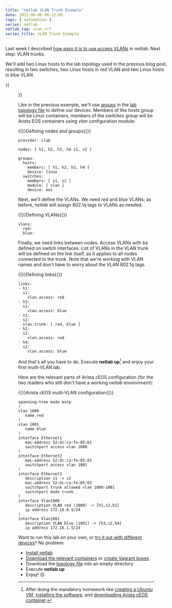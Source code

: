 ```yaml
---
title: "netlab VLAN Trunk Example"
date: 2022-06-06 06:12:00
tags: [ automation ]
series: netlab
netlab_tag: vlan_vrf
series_title: VLAN Trunk Example
---
```

Last week I described [how easy it is to use access VLANs](https://blog.ipspace.net/2022/05/netsim-vlan-simple.html) in *netlab*. Next step: VLAN trunks. 

We'll add two Linux hosts to the lab topology used in the previous blog post, resulting in two switches, two Linux hosts in *red* VLAN and two Linux hosts in *blue* VLAN.

{{<figure src="/2022/06/vlan-trunk.png" caption="Lab topology">}}
<!--more-->
Like in the previous example, we'll use *[groups](/2021/11/netsim-groups-deployment-templates.html)* in the [lab topology file](https://github.com/ipspace/netlab-examples/blob/master/VLAN/vlan-trunk/topology.yml) to define our devices. Members of the *hosts* group will be Linux containers, members of the *switches* group will be Arista EOS containers using *vlan* configuration module:

{{<cc>}}Defining nodes and groups{{</cc>}}
```
provider: clab

nodes: [ h1, h2, h3, h4 s1, s2 ]

groups:
  hosts:
    members: [ h1, h2, h3, h4 ]
    device: linux
  switches:
    members: [ s1, s2 ]
    module: [ vlan ]
    device: eos
```

Next, we'll define the VLANs. We need *red* and *blue* VLANs; as before, *netlab* will assign 802.1q tags to VLANs as needed.

{{<cc>}}Defining VLANs{{</cc>}}
```
vlans:
  red:
  blue:
```

Finally, we need links between nodes. Access VLANs with be defined on switch interfaces. List of VLANs in the VLAN trunk will be defined on the link itself, as it applies to all nodes connected to the trunk. Note that we're working with VLAN names and don't have to worry about the VLAN 802.1q tags.

{{<cc>}}Defining links{{</cc>}}
```
links:
- h1:
  s1:
    vlan.access: red
- h3:
  s1:
    vlan.access: blue
- s1:
  s2:
  vlan.trunk: [ red, blue ]
- h2:
  s2:
    vlan.access: red
- h4:
  s2:
    vlan.access: blue
```

And that's all you have to do. Execute **netlab up**[^HW] and enjoy your first multi-VLAN lab.

[^HW]: After doing the mandatory homework like [creating a Ubuntu VM](https://netsim-tools.readthedocs.io/en/latest/install/ubuntu-vm.html), [installing the software](https://netsim-tools.readthedocs.io/en/latest/labs/clab.html), and [downloading Arista cEOS container](https://netsim-tools.readthedocs.io/en/latest/labs/ceos.html).

Here are the relevant parts of Arista cEOS configuration (for the two readers who still don't have a working *netlab* environment):

{{<cc>}}Arista cEOS multi-VLAN configuration{{</cc>}}
```
spanning-tree mode mstp
!
vlan 1000
   name red
!
vlan 1001
   name blue
!
interface Ethernet1
   mac-address 52:dc:ca:fe:05:01
   switchport access vlan 1000
!
interface Ethernet2
   mac-address 52:dc:ca:fe:05:02
   switchport access vlan 1001
!
interface Ethernet3
   description s1 -> s2
   mac-address 52:dc:ca:fe:05:03
   switchport trunk allowed vlan 1000-1001
   switchport mode trunk
!
interface Vlan1000
   description VLAN red (1000) -> [h1,s2,h2]
   ip address 172.16.0.5/24
!
interface Vlan1001
   description VLAN blue (1001) -> [h3,s2,h4]
   ip address 172.16.1.5/24
```

Want to run this lab on your own, or [try it out with different devices](https://github.com/ipspace/netlab-examples/tree/master/VLAN/vlan-trunk#changing-device-types)? No problem:

* [Install netlab](https://netsim-tools.readthedocs.io/en/latest/install.html)
* [Download the relevant containers](https://netsim-tools.readthedocs.io/en/latest/labs/clab.html) or [create Vagrant boxes](https://netsim-tools.readthedocs.io/en/latest/labs/libvirt.html)
* Download the [topology file](https://github.com/ipspace/netlab-examples/blob/master/VLAN/vlan-trunk/topology.yml) into an empty directory
* Execute **netlab up**
* Enjoy! 😊